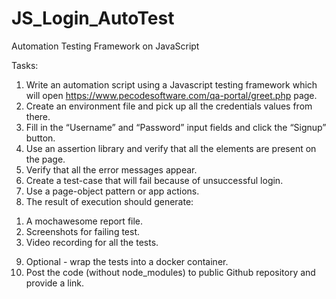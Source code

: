 # JS_Login_AutoTest

Automation Testing Framework on JavaScript

Tasks:


1. Write an automation script using a Javascript testing framework which
will open https://www.pecodesoftware.com/qa-portal/greet.php page.
2. Create an environment file and pick up all the credentials values from
there.
3. Fill in the “Username” and “Password” input fields and click the “Signup” button.
4. Use an assertion library and verify that all the elements are present on
the page.
5. Verify that all the error messages appear.
6. Create a test-case that will fail because of unsuccessful login.
7. Use a page-object pattern or app actions.
8. The result of execution should generate:
1) A mochawesome report file.
2) Screenshots for failing test.
3) Video recording for all the tests.
9. Optional - wrap the tests into a docker container.
10. Post the code (without node_modules) to public Github repository and
provide a link. 
